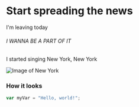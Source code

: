 # Start spreading the news

I'm leaving today

###### I WANNA BE A PART OF IT

I started singing New York, New York

![Image of New York](https://upload.wikimedia.org/wikipedia/commons/thumb/7/7a/View_of_Empire_State_Building_from_Rockefeller_Center_New_York_City_dllu_%28cropped%29.jpg/800px-View_of_Empire_State_Building_from_Rockefeller_Center_New_York_City_dllu_%28cropped%29.jpg)

### How it looks
```javascript
var myVar = "Hello, world!";
```

